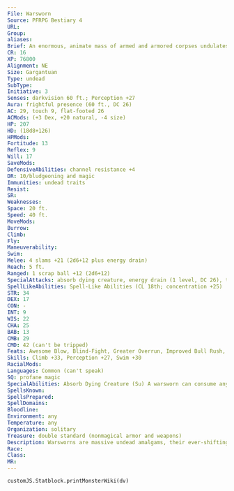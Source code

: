 ```yaml
---
File: Warsworn
Source: PFRPG Bestiary 4
URL: 
Group: 
aliases: 
Brief: An enormous, animate mass of armed and armored corpses undulates forth, like a siege tower of steel-girded flesh.
CR: 16
XP: 76800
Alignment: NE
Size: Gargantuan
Type: undead
SubType: 
Initiative: 3
Senses: darkvision 60 ft.; Perception +27
Aura: frightful presence (60 ft., DC 26)
AC: 29, touch 9, flat-footed 26
ACMods: (+3 Dex, +20 natural, -4 size)
HP: 207
HD: (18d8+126)
HPMods: 
Fortitude: 13
Reflex: 9
Will: 17
SaveMods: 
DefensiveAbilities: channel resistance +4
DR: 10/bludgeoning and magic
Immunities: undead traits
Resist: 
SR: 
Weaknesses: 
Space: 20 ft.
Speed: 40 ft.
MoveMods: 
Burrow: 
Climb: 
Fly: 
Maneuverability: 
Swim: 
Melee: 4 slams +21 (2d6+12 plus energy drain)
Reach: 5 ft.
Ranged: 1 scrap ball +12 (2d6+12)
SpecialAttacks: absorb dying creature, energy drain (1 level, DC 26), trample (2d6+18, DC 31)
SpellLikeAbilities: Spell-Like Abilities (CL 18th; concentration +25)  3/day-extended animate objects (7 Medium weapons only), telekinesis (violent thrust, heavy armor only)
STR: 34
DEX: 17
CON: -
INT: 9
WIS: 22
CHA: 25
BAB: 13
CMB: 29
CMD: 42 (can't be tripped)
Feats: Awesome Blow, Blind-Fight, Greater Overrun, Improved Bull Rush, Improved Overrun, Lightning Reflexes, Power Attack, Step Up, Strike Back
Skills: Climb +33, Perception +27, Swim +30
RacialMods: 
Languages: Common (can't speak)
SQ: profane magic
SpecialAbilities: Absorb Dying Creature (Su) A warsworn can consume any dying creature by moving into the same space. This immediately kills the creature, absorbs the corpse into the warsworn, and heals the warsworn by an amount equal to the creature's Constitution score. Absorbed corpses can't be resurrected by any effect short of a miracle or wish until the warsworn that consumed them is destroyed.  Profane Magic (Su) Protection from evil blocks attacks from a warsworn's spell-like abilities. Weapons animated by the warsworn are damaged by channeled energy as if undead.  Scrap Ball (Ex) The warsworn can throw a mass of broken weapons and armor. This deals an amount of damage equal to 2d6 + the warsworn's Strength modifier, and has a range increment of 20 feet.
SpellsKnown: 
SpellsPrepared: 
SpellDomains: 
Bloodline: 
Environment: any
Temperature: any
Organization: solitary
Treasure: double standard (nonmagical armor and weapons)
Description: Warsworns are massive undead amalgams, their ever-shifting, chaotic bodies composed of countless slain soldiers and their armor and weapons. The shambling, serpentine form of a warsworn creates a grotesque, metallic cacophony as the weapons and armor of countless souls clash as though still in the throes of a never-ending battle. A warsworn forms by the will of a god or goddess of undeath or war, or spontaneously from the bloodlust and wrath of a battlefield of dead soldiers. Once created, a warsworn exists to spread the rage of war, ravage the land, and spread the carnage of battle. A typical warsworn weighs several tons and can reach a height of up to 25 feet. A newly formed one is much smaller, but quickly consumes nearby corpses from a battlefield or mass grave and swells to its full size. It is always hungry for more dying bodies. It prefers to absorb warriors and soldiers, but willingly consumes any suitable humanoid. Its constant grinding motion breaks its component parts, giving it plenty of scrap to hurl at distant foes.
Race: 
Class: 
MR: 
---
```

```dataviewjs
customJS.Statblock.printMonsterWiki(dv)
```
